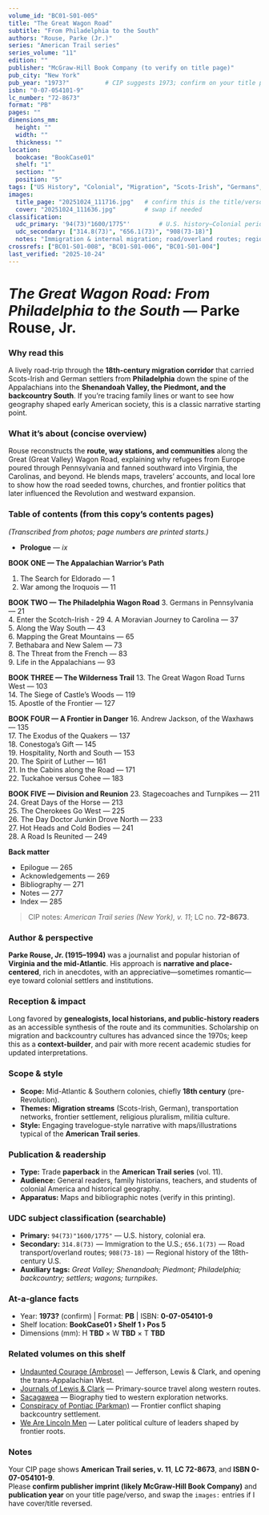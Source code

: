 ```yaml
---
volume_id: "BC01-S01-005"
title: "The Great Wagon Road"
subtitle: "From Philadelphia to the South"
authors: "Rouse, Parke (Jr.)"
series: "American Trail series"
series_volume: "11"
edition: ""
publisher: "McGraw-Hill Book Company (to verify on title page)"
pub_city: "New York"
pub_year: "1973?"          # CIP suggests 1973; confirm on your title page
isbn: "0-07-054101-9"
lc_number: "72-8673"
format: "PB"
pages: ""
dimensions_mm:
  height: ""
  width: ""
  thickness: ""
location:
  bookcase: "BookCase01"
  shelf: "1"
  section: ""
  position: "5"
tags: ["US History", "Colonial", "Migration", "Scots-Irish", "Germans", "Appalachia", "Transportation", "Frontier"]
images:
  title_page: "20251024_111716.jpg"   # confirm this is the title/verso image
  cover: "20251024_111636.jpg"        # swap if needed
classification:
  udc_primary: '94(73)"1600/1775"'        # U.S. history—Colonial period
  udc_secondary: ["314.8(73)", "656.1(73)", "908(73-18)"] 
  notes: "Immigration & internal migration; road/overland routes; regional history of the Mid-Atlantic & Southern backcountry."
crossrefs: ["BC01-S01-008", "BC01-S01-006", "BC01-S01-004"]
last_verified: "2025-10-24"
---
```


# *The Great Wagon Road: From Philadelphia to the South* — Parke Rouse, Jr.

### Why read this
A lively road-trip through the **18th-century migration corridor** that carried Scots-Irish and German settlers from **Philadelphia** down the spine of the Appalachians into the **Shenandoah Valley, the Piedmont, and the backcountry South**. If you’re tracing family lines or want to see how geography shaped early American society, this is a classic narrative starting point.

### What it’s about (concise overview)
Rouse reconstructs the **route, way stations, and communities** along the Great (Great Valley) Wagon Road, explaining why refugees from Europe poured through Pennsylvania and fanned southward into Virginia, the Carolinas, and beyond. He blends maps, travelers’ accounts, and local lore to show how the road seeded towns, churches, and frontier politics that later influenced the Revolution and westward expansion.

### Table of contents (from this copy’s contents pages)
*(Transcribed from photos; page numbers are printed starts.)*

- **Prologue** — *ix*

**BOOK ONE — The Appalachian Warrior’s Path**
1. The Search for Eldorado — 1  
2. War among the Iroquois — 11

**BOOK TWO — The Philadelphia Wagon Road**
3. Germans in Pennsylvania — 21  
4. Enter the Scotch-Irish - 29
4. A Moravian Journey to Carolina — 37  
5. Along the Way South — 43  
6. Mapping the Great Mountains — 65  
7. Bethabara and New Salem — 73  
8. The Threat from the French — 83  
9. Life in the Appalachians — 93  

**BOOK THREE — The Wilderness Trail**
13. The Great Wagon Road Turns West — 103  
14. The Siege of Castle’s Woods — 119  
15. Apostle of the Frontier — 127

**BOOK FOUR — A Frontier in Danger**
16. Andrew Jackson, of the Waxhaws — 135  
17. The Exodus of the Quakers — 137  
18. Conestoga’s Gift — 145  
19. Hospitality, North and South — 153  
20. The Spirit of Luther — 161  
21. In the Cabins along the Road — 171  
22. Tuckahoe versus Cohee — 183

**BOOK FIVE — Division and Reunion**
23. Stagecoaches and Turnpikes — 211  
24. Great Days of the Horse — 213  
25. The Cherokees Go West — 225  
26. The Day Doctor Junkin Drove North — 233  
27. Hot Heads and Cold Bodies — 241  
28. A Road Is Reunited — 249

**Back matter**
- Epilogue — 265  
- Acknowledgements — 269  
- Bibliography — 271  
- Notes — 277  
- Index — 285

> CIP notes: *American Trail series (New York), v. 11*; LC no. **72-8673**.

### Author & perspective
**Parke Rouse, Jr. (1915–1994)** was a journalist and popular historian of **Virginia and the mid-Atlantic**. His approach is **narrative and place-centered**, rich in anecdotes, with an appreciative—sometimes romantic—eye toward colonial settlers and institutions.

### Reception & impact
Long favored by **genealogists, local historians, and public-history readers** as an accessible synthesis of the route and its communities. Scholarship on migration and backcountry cultures has advanced since the 1970s; keep this as a **context-builder**, and pair with more recent academic studies for updated interpretations.

### Scope & style
- **Scope:** Mid-Atlantic & Southern colonies, chiefly **18th century** (pre-Revolution).  
- **Themes:** **Migration streams** (Scots-Irish, German), transportation networks, frontier settlement, religious pluralism, militia culture.  
- **Style:** Engaging travelogue-style narrative with maps/illustrations typical of the **American Trail series**.

### Publication & readership
- **Type:** Trade **paperback** in the **American Trail series** (vol. 11).  
- **Audience:** General readers, family historians, teachers, and students of colonial America and historical geography.  
- **Apparatus:** Maps and bibliographic notes (verify in this printing).

### UDC subject classification (searchable)
- **Primary:** `94(73)"1600/1775"` — U.S. history, colonial era.  
- **Secondary:** `314.8(73)` — Immigration to the U.S.; `656.1(73)` — Road transport/overland routes; `908(73-18)` — Regional history of the 18th-century U.S.  
- **Auxiliary tags:** *Great Valley; Shenandoah; Piedmont; Philadelphia; backcountry; settlers; wagons; turnpikes*.

### At-a-glance facts
- Year: **1973?** (confirm) | Format: **PB** | ISBN: **0-07-054101-9**  
- Shelf location: **BookCase01 › Shelf 1 › Pos 5**  
- Dimensions (mm): H **TBD** × W **TBD** × T **TBD**

### Related volumes on this shelf
- [Undaunted Courage (Ambrose)](UndauntedCourage_Ambrose.md) — Jefferson, Lewis & Clark, and opening the trans-Appalachian West.  
- [Journals of Lewis & Clark](LewisAndClarkJournals.md) — Primary-source travel along western routes.  
- [Sacagawea](Sacagawea.md) — Biography tied to western exploration networks.  
- [Conspiracy of Pontiac (Parkman)](ConspiracyOfPontiac_Parkman.md) — Frontier conflict shaping backcountry settlement.  
- [We Are Lincoln Men](WeAreLincolnMen.md) — Later political culture of leaders shaped by frontier roots.

### Notes
Your CIP page shows **American Trail series, v. 11**, **LC 72-8673**, and **ISBN 0-07-054101-9**.  
Please **confirm publisher imprint (likely McGraw-Hill Book Company)** and **publication year** on your title page/verso, and swap the `images:` entries if I have cover/title reversed.

